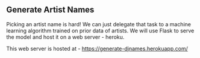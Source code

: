 ## Generate Artist Names
Picking an artist name is hard! We can just delegate that task to a machine learning algorithm trained on prior data of artists. 
We will use Flask to serve the model and host it on a web server - heroku. 

This web server is hosted at - https://generate-djnames.herokuapp.com/

